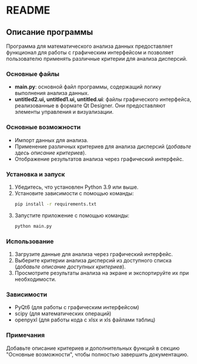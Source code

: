 # README

## Описание программы
Программа для математического анализа данных предоставляет функционал для работы с графическим интерфейсом и позволяет пользователю применять различные критерии для анализа дисперсий.

### Основные файлы
- **main.py**: основной файл программы, содержащий логику выполнения анализа данных.
- **untitled2.ui, untitled1.ui, untitled.ui**: файлы графического интерфейса, реализованные в формате Qt Designer. Они предоставляют элементы управления и визуализации.

### Основные возможности
- Импорт данных для анализа.
- Применение различных критериев для анализа дисперсий (*добавьте здесь описание критериев*).
- Отображение результатов анализа через графический интерфейс.

### Установка и запуск
1. Убедитесь, что установлен Python 3.9 или выше.
2. Установите зависимости с помощью команды:
   ```bash
   pip install -r requirements.txt
   ```
3. Запустите приложение с помощью команды:
   ```bash
   python main.py
   ```

### Использование
1. Загрузите данные для анализа через графический интерфейс.
2. Выберите критерии анализа дисперсий из доступного списка (*добавьте описание доступных критериев*).
3. Просмотрите результаты анализа на экране и экспортируйте их при необходимости.

### Зависимости
- PyQt6 (для работы с графическим интерфейсом)
- scipy (для математических операций)
- openpyxl (для работы кода с xlsx и xls файлами таблиц)

### Примечания
Добавьте описание критериев и дополнительных функций в секцию "Основные возможности", чтобы полностью завершить документацию.
